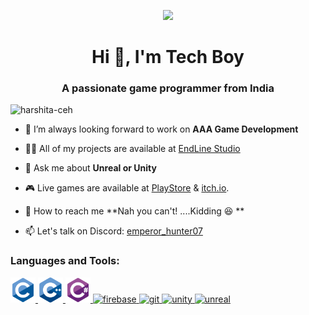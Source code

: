 <p align="center"> <img width="300" src="https://github-production-user-asset-6210df.s3.amazonaws.com/125433210/245695812-ccfdcd2e-12e2-4223-ab1d-5e541996149d.gif"> </p>

<h1 align="center">Hi 👋, I'm Tech Boy</h1>
<h3 align="center">A passionate game programmer from India</h3>

<p align="left"> <img src="https://komarev.com/ghpvc/?username=harshita-ceh&label=Profile%20views&color=0e75b6&style=flat" alt="harshita-ceh" /> </p>

- 🌱 I’m always looking forward to work on **AAA Game Development**

- 👨‍💻 All of my projects are available at [EndLine Studio](https://github.com/EndLineStudio)

- 💬 Ask me about **Unreal or Unity**

- 🎮 Live games are available at [PlayStore](https://play.google.com/store/apps/dev?id=7533958671773408205) & [itch.io](https://itch.io/profile/endline-studio).

- 👻 How to reach me **Nah you can't! ....Kidding 😆 **

- 📫 Let's talk on Discord: [emperor_hunter07](https://discord.com)



<h3 align="left">Languages and Tools:</h3>
<p align="left">
<a href="https://www.cprogramming.com/" target="_blank" rel="noreferrer"> <img src="https://raw.githubusercontent.com/devicons/devicon/master/icons/c/c-original.svg" alt="c" width="40" height="40"/> </a>
<a href="https://www.w3schools.com/cpp/" target="_blank" rel="noreferrer"> <img src="https://raw.githubusercontent.com/devicons/devicon/master/icons/cplusplus/cplusplus-original.svg" alt="cplusplus" width="40" height="40"/> </a>
<a href="https://www.w3schools.com/cs/" target="_blank" rel="noreferrer"> <img src="https://raw.githubusercontent.com/devicons/devicon/master/icons/csharp/csharp-original.svg" alt="csharp" width="40" height="40"/> </a>
<a href="https://firebase.google.com/" target="_blank" rel="noreferrer"> <img src="https://www.vectorlogo.zone/logos/firebase/firebase-icon.svg" alt="firebase" width="40" height="40"/> </a>
<a href="https://git-scm.com/" target="_blank" rel="noreferrer"> <img src="https://www.vectorlogo.zone/logos/git-scm/git-scm-icon.svg" alt="git" width="40" height="40"/> </a>
<a href="https://unity.com/" target="_blank" rel="noreferrer"> <img src="https://www.vectorlogo.zone/logos/unity3d/unity3d-icon.svg" alt="unity" width="40" height="40"/> </a>
<a href="https://unrealengine.com/" target="_blank" rel="noreferrer"> <img src="https://raw.githubusercontent.com/kenangundogan/fontisto/036b7eca71aab1bef8e6a0518f7329f13ed62f6b/icons/svg/brand/unreal-engine.svg" alt="unreal" width="40" height="40"/> </a>
</p>
